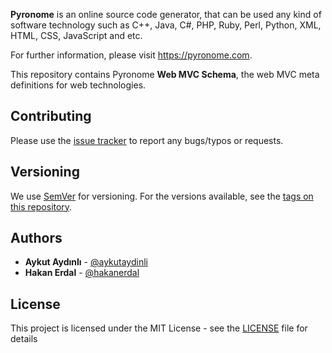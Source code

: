 **Pyronome** is an online source code generator, that can be used any kind of software technology such as C++, Java, C#, PHP, Ruby, Perl, Python, XML, HTML, CSS, JavaScript and etc.

For further information, please visit https://pyronome.com.

This repository contains Pyronome **Web MVC Schema**, the web MVC meta definitions for web technologies.

## Contributing

Please use the [issue tracker](https://github.com/pyronome/pattern-webmvc/issues) to report any bugs/typos or requests.

## Versioning

We use [SemVer](http://semver.org/) for versioning. For the versions available, see the [tags on this repository](https://github.com/pyronome/pattern-webmvc/tags). 

## Authors

* **Aykut Aydınlı** - [@aykutaydinli](https://github.com/aykutaydinli)
* **Hakan Erdal** - [@hakanerdal](https://github.com/hakanerdal)

## License

This project is licensed under the MIT License - see the [LICENSE](https://github.com/pyronome/pattern-webmvc/LICENSE) file for details
